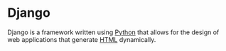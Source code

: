 # Django

Django is a framework written using [Python](/wiki/Python) that allows for the design of web applications that generate [HTML](/wiki/HTML) dynamically.
